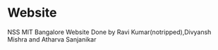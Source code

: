 # Website
NSS MIT Bangalore Website
Done by Ravi Kumar(notripped),Divyansh Mishra and Atharva Sanjanikar
